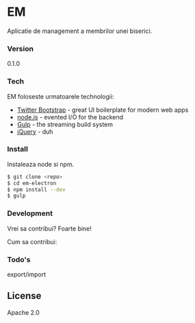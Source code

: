 # EM

Aplicatie de management a membrilor unei biserici.
### Version
0.1.0

### Tech

EM foloseste urmatoarele technologii:

* [Twitter Bootstrap] - great UI boilerplate for modern web apps
* [node.js] - evented I/O for the backend
* [Gulp] - the streaming build system
* [jQuery] - duh

### Install

Instaleaza node si npm.
```sh
$ git clone <repo>
$ cd em-electron
$ npm install --dev
$ gulp
```

### Development

Vrei sa contribui? Foarte bine!

Cum sa contribui:


### Todo's

export/import

License
----

Apache 2.0


[node.js]:http://nodejs.org
[Twitter Bootstrap]:http://twitter.github.com/bootstrap/
[jQuery]:http://jquery.com
[Gulp]:http://gulpjs.com
